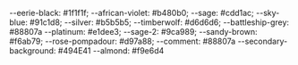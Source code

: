 --eerie-black: #1f1f1f;
--african-violet: #b480b0;
--sage: #cdd1ac;
--sky-blue: #91c1d8;
--silver: #b5b5b5;
--timberwolf: #d6d6d6;
--battleship-grey: #88807a
--platinum: #e1dee3;
--sage-2: #9ca989;
--sandy-brown: #f6ab79;
--rose-pompadour: #d97a88;
--comment: #88807a
--secondary-background: #494E41
--almond: #f9e6d4  